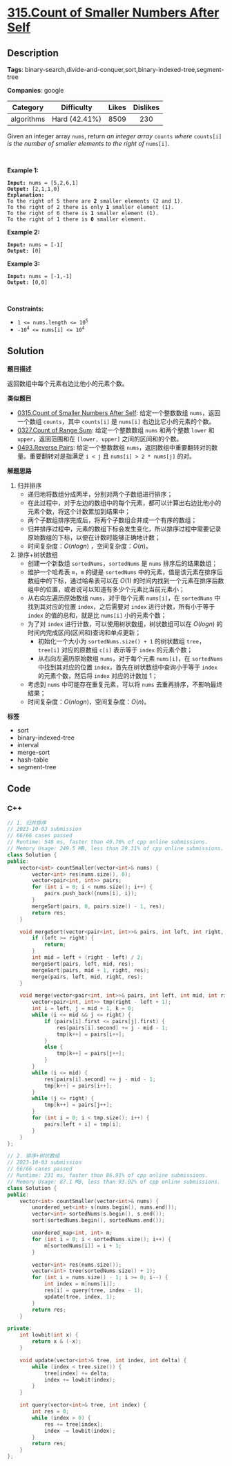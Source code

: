 # [315.Count of Smaller Numbers After Self](https://leetcode.com/problems/count-of-smaller-numbers-after-self/description/)

## Description

**Tags**: binary-search,divide-and-conquer,sort,binary-indexed-tree,segment-tree

**Companies**: google

|  Category  |  Difficulty   | Likes | Dislikes |
| :--------: | :-----------: | :---: | :------: |
| algorithms | Hard (42.41%) | 8509  |   230    |

<p>Given an integer array <code>nums</code>, return<em> an integer array </em><code>counts</code><em> where </em><code>counts[i]</code><em> is the number of smaller elements to the right of </em><code>nums[i]</code>.</p>
<p>&nbsp;</p>
<p><strong class="example">Example 1:</strong></p>
<pre><code><strong>Input:</strong> nums = [5,2,6,1]
<strong>Output:</strong> [2,1,1,0]
<strong>Explanation:</strong>
To the right of 5 there are <b>2</b> smaller elements (2 and 1).
To the right of 2 there is only <b>1</b> smaller element (1).
To the right of 6 there is <b>1</b> smaller element (1).
To the right of 1 there is <b>0</b> smaller element.</code></pre>
<p><strong class="example">Example 2:</strong></p>
<pre><code><strong>Input:</strong> nums = [-1]
<strong>Output:</strong> [0]</code></pre>
<p><strong class="example">Example 3:</strong></p>
<pre><code><strong>Input:</strong> nums = [-1,-1]
<strong>Output:</strong> [0,0]</code></pre>
<p>&nbsp;</p>
<p><strong>Constraints:</strong></p>
<ul>
  <li><code>1 &lt;= nums.length &lt;= 10<sup>5</sup></code></li>
  <li><code>-10<sup>4</sup> &lt;= nums[i] &lt;= 10<sup>4</sup></code></li>
</ul>

## Solution

**题目描述**

返回数组中每个元素右边比他小的元素个数。

**类似题目**

- [0315.Count of Smaller Numbers After Self](0315.count-of-smaller-numbers-after-self.md): 给定一个整数数组 `nums`，返回一个数组 `counts`，其中 `counts[i]` 是 `nums[i]` 右边比它小的元素的个数。
- [0327.Count of Range Sum](0327.count-of-range-sum.md): 给定一个整数数组 `nums` 和两个整数 `lower` 和 `upper`，返回范围和在 `[lower, upper]` 之间的区间和的个数。
- [0493.Reverse Pairs](0493.reverse-pairs.md): 给定一个整数数组 `nums`，返回数组中重要翻转对的数量。重要翻转对是指满足 `i < j` 且 `nums[i] > 2 * nums[j]` 的对。

**解题思路**

1. 归并排序
   - 递归地将数组分成两半，分别对两个子数组进行排序；
   - 在此过程中，对于左边的数组中的每个元素，都可以计算出右边比他小的元素个数，将这个计数累加到结果中；
   - 两个子数组排序完成后，将两个子数组合并成一个有序的数组；
   - 归并排序过程中，元素的数组下标会发生变化，所以排序过程中需要记录原始数组的下标，以便在计数时能够正确地计数；
   - 时间复杂度：$O(nlogn)$ ，空间复杂度：$O(n)$。
2. 排序+树状数组
   - 创建一个新数组 `sortedNums`，`sortedNums` 是 `nums` 排序后的结果数组；
   - 维护一个哈希表 `m`，`m` 的键是 `sortedNums` 中的元素，值是该元素在排序后数组中的下标，通过哈希表可以在 $O(1)$ 的时间内找到一个元素在排序后数组中的位置，或者说可以知道有多少个元素比当前元素小；
   - 从右向左遍历原始数组 `nums`，对于每个元素 `nums[i]`，在 `sortedNums` 中找到其对应的位置 `index`，之后需要对 `index` 进行计数，所有小于等于 `index` 的值的总和，就是比 `nums[i]` 小的元素个数；
   - 为了对 `index` 进行计数，可以使用树状数组，树状数组可以在 $O(logn)$ 的时间内完成区间(区间和)查询和单点更新；
     - 初始化一个大小为 `sortedNums.size() + 1` 的树状数组 `tree`，`tree[i]` 对应的原数组 `c[i]` 表示等于 `index` 的元素个数；
     - 从右向左遍历原始数组 `nums`，对于每个元素 `nums[i]`，在 `sortedNums` 中找到其对应的位置 `index`，首先在树状数组中查询小于等于 `index` 的元素个数，然后将 `index` 对应的计数加 1；
   - 考虑到 `nums` 中可能存在重复元素，可以将 `nums` 去重再排序，不影响最终结果；
   - 时间复杂度：$O(nlogn)$，空间复杂度：$O(n)$。

**标签**

- sort
- binary-indexed-tree
- interval
- merge-sort
- hash-table
- segment-tree

<!-- code start -->
## Code

### C++

```cpp
// 1. 归并排序
// 2023-10-03 submission
// 66/66 cases passed
// Runtime: 548 ms, faster than 49.76% of cpp online submissions.
// Memory Usage: 249.5 MB, less than 29.31% of cpp online submissions.
class Solution {
public:
    vector<int> countSmaller(vector<int>& nums) {
        vector<int> res(nums.size(), 0);
        vector<pair<int, int>> pairs;
        for (int i = 0; i < nums.size(); i++) {
            pairs.push_back({nums[i], i});
        }
        mergeSort(pairs, 0, pairs.size() - 1, res);
        return res;
    }

    void mergeSort(vector<pair<int, int>>& pairs, int left, int right, vector<int>& res) {
        if (left >= right) {
            return;
        }
        int mid = left + (right - left) / 2;
        mergeSort(pairs, left, mid, res);
        mergeSort(pairs, mid + 1, right, res);
        merge(pairs, left, mid, right, res);
    }

    void merge(vector<pair<int, int>>& pairs, int left, int mid, int right, vector<int>& res) {
        vector<pair<int, int>> tmp(right - left + 1);
        int i = left, j = mid + 1, k = 0;
        while (i <= mid && j <= right) {
            if (pairs[i].first <= pairs[j].first) {
                res[pairs[i].second] += j - mid - 1;
                tmp[k++] = pairs[i++];
            }
            else {
                tmp[k++] = pairs[j++];
            }
        }
        while (i <= mid) {
            res[pairs[i].second] += j - mid - 1;
            tmp[k++] = pairs[i++];
        }
        while (j <= right) {
            tmp[k++] = pairs[j++];
        }
        for (int i = 0; i < tmp.size(); i++) {
            pairs[left + i] = tmp[i];
        }
    }
};
```

```cpp
// 2. 排序+树状数组
// 2023-10-03 submission
// 66/66 cases passed
// Runtime: 231 ms, faster than 86.91% of cpp online submissions.
// Memory Usage: 87.1 MB, less than 93.92% of cpp online submissions.
class Solution {
public:
    vector<int> countSmaller(vector<int>& nums) {
        unordered_set<int> s(nums.begin(), nums.end());
        vector<int> sortedNums(s.begin(), s.end());
        sort(sortedNums.begin(), sortedNums.end());

        unordered_map<int, int> m;
        for (int i = 0; i < sortedNums.size(); i++) {
            m[sortedNums[i]] = i + 1;
        }

        vector<int> res(nums.size());
        vector<int> tree(sortedNums.size() + 1);
        for (int i = nums.size() - 1; i >= 0; i--) {
            int index = m[nums[i]];
            res[i] = query(tree, index - 1);
            update(tree, index, 1);
        }
        return res;
    }

private:
    int lowbit(int x) {
        return x & (-x);
    }

    void update(vector<int>& tree, int index, int delta) {
        while (index < tree.size()) {
            tree[index] += delta;
            index += lowbit(index);
        }
    }

    int query(vector<int>& tree, int index) {
        int res = 0;
        while (index > 0) {
            res += tree[index];
            index -= lowbit(index);
        }
        return res;
    }
};
```

<!-- code end -->
